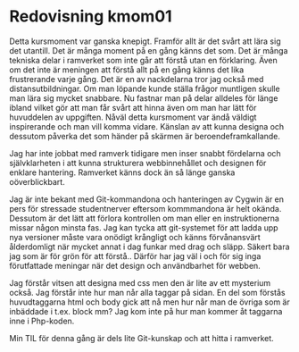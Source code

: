 ---
---
Redovisning kmom01
=========================

Detta kursmoment var ganska knepigt. Framför allt är det svårt att lära sig det utantill. Det är många moment på en gång känns det som. Det är många tekniska delar i ramverket som inte går att förstå utan en förklaring. Även om det inte är meningen att förstå allt på en gång känns det lika frustrerande varje gång. Det är en av nackdelarna tror jag också med distansutbildningar. Om man löpande kunde ställa frågor muntligen skulle man lära sig mycket snabbare. Nu fastnar man på delar alldeles för länge ibland vilket gör att man får svårt att hinna även om man har lätt för huvuddelen av uppgiften. Nåväl detta kursmoment var ändå väldigt inspirerande och man vill komma vidare. Känslan av att kunna designa och dessutom påverka det som händer på skärmen är beroendeframkallande.

Jag har inte jobbat med ramverk tidigare men inser snabbt fördelarna och självklarheten i att kunna strukturera webbinnehållet och designen för enklare hantering. Ramverket känns dock än så länge ganska oöverblickbart.

Jag är inte bekant med Git-kommandona och hanteringen av Cygwin är en pers för stressade studentnerver eftersom kommmandona är helt okända. Dessutom är det lätt att förlora kontrollen om man eller en instruktionerna missar någon minsta fas. Jag kan tycka att git-systemet för att ladda upp nya versioner måste vara onödigt krångligt och känns förvånansvärt ålderdomligt när mycket annat i dag funkar med drag och släpp. Säkert bara jag som är för grön för att förstå.. Därför har jag väl i och för sig inga förutfattade meningar när det design och användbarhet för webben.

Jag förstår vitsen att designa med css men den är lite av ett mysterium också. Jag förstår inte hur man når alla taggar på sidan. En del som förstås huvudtaggarna html och body gick att nå men hur når man de övriga som är inbäddade i t.ex. block mm? Jag kom inte på hur man kommer åt taggarna inne i Php-koden.

Min TIL för denna gång är dels lite Git-kunskap och att hitta i ramverket.  

